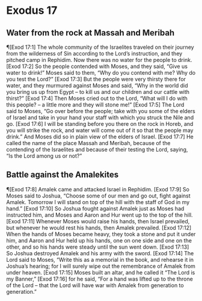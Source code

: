 # Exodus 17

## Water from the rock at Massah and Meribah
¶[Exod 17:1] The whole community of the Israelites traveled on their journey from the wilderness of Sin according to the Lord’s instruction, and they pitched camp in Rephidim. Now there was no water for the people to drink.
[Exod 17:2] So the people contended with Moses, and they said, “Give us water to drink!” Moses said to them, “Why do you contend with me? Why do you test the Lord?”
[Exod 17:3] But the people were very thirsty there for water, and they murmured against Moses and said, “Why in the world did you bring us up from Egypt – to kill us and our children and our cattle with thirst?”
[Exod 17:4] Then Moses cried out to the Lord, “What will I do with this people? – a little more and they will stone me!”
[Exod 17:5] The Lord said to Moses, “Go over before the people; take with you some of the elders of Israel and take in your hand your staff with which you struck the Nile and go.
[Exod 17:6] I will be standing before you there on the rock in Horeb, and you will strike the rock, and water will come out of it so that the people may drink.” And Moses did so in plain view of the elders of Israel.
[Exod 17:7] He called the name of the place Massah and Meribah, because of the contending of the Israelites and because of their testing the Lord, saying, “Is the Lord among us or not?”

## Battle against the Amalekites
¶[Exod 17:8] Amalek came and attacked Israel in Rephidim.
[Exod 17:9] So Moses said to Joshua, “Choose some of our men and go out, fight against Amalek. Tomorrow I will stand on top of the hill with the staff of God in my hand.”
[Exod 17:10] So Joshua fought against Amalek just as Moses had instructed him, and Moses and Aaron and Hur went up to the top of the hill.
[Exod 17:11] Whenever Moses would raise his hands, then Israel prevailed, but whenever he would rest his hands, then Amalek prevailed.
[Exod 17:12] When the hands of Moses became heavy, they took a stone and put it under him, and Aaron and Hur held up his hands, one on one side and one on the other, and so his hands were steady until the sun went down.
[Exod 17:13] So Joshua destroyed Amalek and his army with the sword.
[Exod 17:14] The Lord said to Moses, “Write this as a memorial in the book, and rehearse it in Joshua’s hearing; for I will surely wipe out the remembrance of Amalek from under heaven.
[Exod 17:15] Moses built an altar, and he called it “The Lord is my Banner,”
[Exod 17:16] for he said, “For a hand was lifted up to the throne of the Lord – that the Lord will have war with Amalek from generation to generation.”

